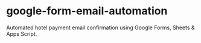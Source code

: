 # google-form-email-automation
Automated hotel payment email confirmation using Google Forms, Sheets &amp; Apps Script.
